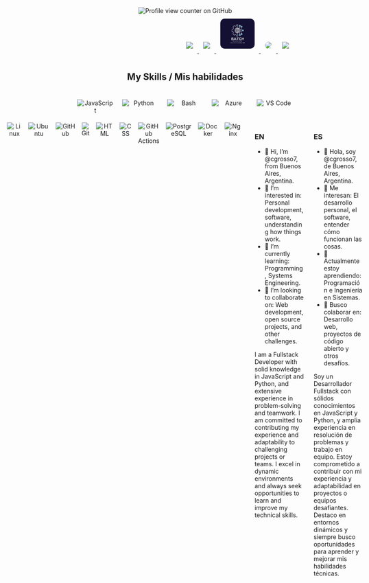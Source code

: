 <div align="center">
  <img src="https://komarev.com/ghpvc/?username=cgrosso7&style=flat-square" alt="Profile view counter on GitHub">
</div>

<div align="right" style="margin-bottom: 30px;">
  <a href="https://github.com/cgrosso7" target="_blank">
    <img src="https://skillicons.dev/icons?i=github" width="80px" style="margin: 10px;">
  </a>

  <a href="https://www.linkedin.com/in/cgrosso7/" target="_blank">
    <img src="https://cdn.jsdelivr.net/gh/devicons/devicon/icons/linkedin/linkedin-original.svg" width="80px" style="margin: 10px;">
  </a>

  <a href="http://www.batch.com.ar/index.html" target="_blank">
    <img src="https://raw.githubusercontent.com/cgrosso7/cgrosso7/main/logo.webp" width="80px" style="margin: 10px; border-radius: 10px;">
  </a>
  
  <a href="https://www.instagram.com/bairestcodinghub/" target="_blank">
    <img src="https://upload.wikimedia.org/wikipedia/commons/a/a5/Instagram_icon.png" width="80px" style="margin: 10px; border-radius: 10px;">
  </a>
 
  <a href="https://learn.microsoft.com/es-es/users/cgrosso7/achievements" target="_blank">
    <img src="https://upload.wikimedia.org/wikipedia/commons/4/44/Microsoft_logo.svg" width="80px" style="margin: 10px;">
  </a>
</div>

<div align="center" style="margin: 40px 0;">
  <h2>My Skills / Mis habilidades</h2>
</div>

<div align="center">
  <div style="display: flex; justify-content: center; gap: 20px; margin-bottom: 20px;">
    <img src="https://skillicons.dev/icons?i=js" alt="JavaScript" width="90px">
    <img src="https://skillicons.dev/icons?i=py" alt="Python" width="90px">
    <img src="https://skillicons.dev/icons?i=bash" alt="Bash" width="90px">
    <img src="https://skillicons.dev/icons?i=azure" alt="Azure" width="90px">
    <img src="https://skillicons.dev/icons?i=vscode" alt="VS Code" width="90px">
  </div>

  <div style="display: flex; justify-content: center; gap: 15px;">
    <img src="https://skillicons.dev/icons?i=linux" alt="Linux" width="60px">
    <img src="https://skillicons.dev/icons?i=ubuntu" alt="Ubuntu" width="60px">
    <img src="https://skillicons.dev/icons?i=github" alt="GitHub" width="60px">
    <img src="https://skillicons.dev/icons?i=git" alt="Git" width="60px">
    <img src="https://skillicons.dev/icons?i=html" alt="HTML" width="60px">
    <img src="https://skillicons.dev/icons?i=css" alt="CSS" width="60px">
    <img src="https://skillicons.dev/icons?i=githubactions" alt="GitHub Actions" width="60px">
    <img src="https://skillicons.dev/icons?i=postgres" alt="PostgreSQL" width="60px">
    <img src="https://skillicons.dev/icons?i=docker" alt="Docker" width="60px">
    <img src="https://skillicons.dev/icons?i=nginx" alt="Nginx" width="60px">
 



<div style="margin: 50px 0;"></div>

<div style="display: flex; justify-content: space-around; text-align: left; gap: 20px;">
  <div style="width: 45%;">
    <h3>EN</h3>
    <ul>
      <li>👋 Hi, I’m @cgrosso7, from Buenos Aires, Argentina.</li>
      <li>👀 I’m interested in: Personal development, software, understanding how things work.</li>
      <li>🌱 I’m currently learning: Programming, Systems Engineering.</li>
      <li>💞️ I’m looking to collaborate on: Web development, open source projects, and other challenges.</li>
    </ul>
    <p>
      I am a Fullstack Developer with solid knowledge in JavaScript and Python, and extensive experience in problem-solving and teamwork.  
      I am committed to contributing my experience and adaptability to challenging projects or teams.  
      I excel in dynamic environments and always seek opportunities to learn and improve my technical skills.
    </p>
  </div>
  <div style="width: 45%;">
    <h3>ES</h3>
    <ul>
      <li>👋 Hola, soy @cgrosso7, de Buenos Aires, Argentina.</li>
      <li>👀 Me interesan: El desarrollo personal, el software, entender cómo funcionan las cosas.</li>
      <li>🌱 Actualmente estoy aprendiendo: Programación e Ingeniería en Sistemas.</li>
      <li>💞️ Busco colaborar en: Desarrollo web, proyectos de código abierto y otros desafíos.</li>
    </ul>
    <p>
      Soy un Desarrollador Fullstack con sólidos conocimientos en JavaScript y Python, y amplia experiencia en resolución de problemas y trabajo en equipo.  
      Estoy comprometido a contribuir con mi experiencia y adaptabilidad en proyectos o equipos desafiantes.  
      Destaco en entornos dinámicos y siempre busco oportunidades para aprender y mejorar mis habilidades técnicas.
    </p>
  </div>
</div>

